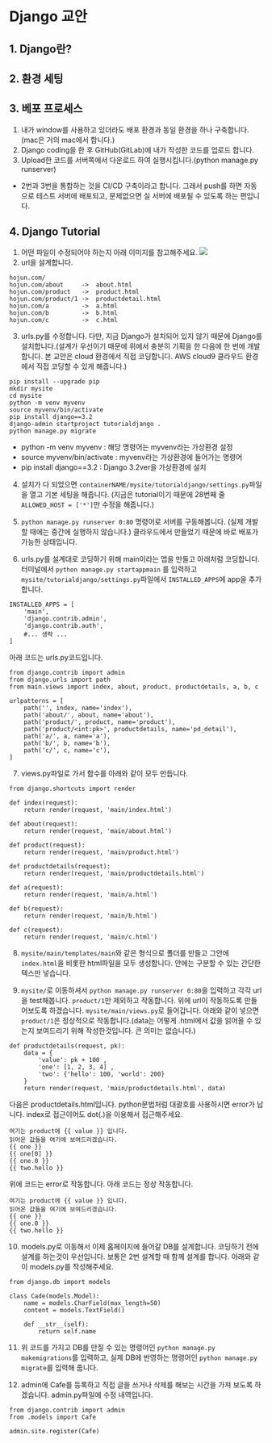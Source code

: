 # Django 교안
## 1. Django란?
## 2. 환경 세팅
## 3. 베포 프로세스
1. 내가 window를 사용하고 있더라도 배포 환경과 동일 환경을 하나 구축합니다. (mac은 거의 mac에서 합니다.)
2. Django coding을 한 후 GitHub(GitLab)에 내가 작성한 코드를 업로드 합니다.
3. Upload한 코드를 서버쪽에서 다운로드 하여 실행시킵니다.(python manage.py runserver)
* 2번과 3번을 통합하는 것을 CI/CD 구축이라고 합니다. 그래서 push를 하면 자동으로 테스트 서버에 배포되고, 문제없으면 실 서버에 배포될 수 있도록 하는 편입니다.
## 4. Django Tutorial
1. 어떤 파일이 수정되어야 하는지 아래 이미지를 참고해주세요.
![](./Untitled.png.url)
2. url을 설계합니다.
```
hojun.com/ 
hojun.com/about     ->  about.html
hojun.com/product   ->  product.html
hojun.com/product/1 ->  productdetail.html
hojun.com/a         ->  a.html
hojun.com/b         ->  b.html
hojun.com/c         ->  c.html

```

3. urls.py를 수정합니다. 다만, 지금 Django가 설치되어 있지 않기 때문에 Django를 설치합니다.(설계가 우선이기 때문에 위에서 충분히 기획을 한 다음에 한 번에 개발합니다. 본 교안은 cloud 환경에서 직접 코딩합니다. AWS cloud9 클라우드 환경에서 직접 코딩할 수 있게 해줍니다.)
```
pip install --upgrade pip
mkdir mysite
cd mysite
python -m venv myvenv
source myvenv/bin/activate
pip install django==3.2
django-admin startproject tutorialdjango .
python manage.py migrate
```
* python -m venv myvenv : 해당 명령어는 myvenv라는 가상환경 설정
* source myvenv/bin/activate : myvenv라는 가상환경에 들어가는 명령어
* pip install django==3.2 : Django 3.2ver을 가상환경에 설치

4. 설치가 다 되었으면 `containerNAME/mysite/tutorialdjango/settings.py`파일을 열고 기본 세팅을 해줍니다. (지금은 tutorial이기 때문에 28번째 줄`ALLOWED_HOST = ['*']`만 수정을 해줍니다.)

5. `python manage.py runserver 0:80` 명령어로 서버를 구동해봅니다. (실제 개발할 때에는 중간에 실행하지 않습니다.)
클라우드에서 만들었기 때문에 바로 배포가 가능한 상태입니다.

6. urls.py를 설계대로 코딩하기 위해 main이라는 앱을 만들고 아래처럼 코딩합니다. 터미널에서 `python manage.py startappmain` 를 입력하고 `mysite/tutorialdjango/settings.py`파일에서 `INSTALLED_APPS`에 app을 추가합니다.
```
INSTALLED_APPS = [
    'main',
    'django.contrib.admin',
    'django.contrib.auth',
    #... 생략 ...
]
```
아래 코드는 urls.py코드입니다.
```
from django.contrib import admin
from django.urls import path
from main.views import index, about, product, productdetails, a, b, c

urlpatterns = [
    path('', index, name='index'),
    path('about/', about, name='about'),
    path('product/', product, name='product'),
    path('product/<int:pk>', productdetails, name='pd_detail'),
    path('a/', a, name='a'),
    path('b/', b, name='b'),
    path('c/', c, name='c'),
]
```
7. views.py파일로 가서 함수를 아래와 같이 모두 만듭니다.
```
from django.shortcuts import render

def index(request):
    return render(request, 'main/index.html')

def about(request):
    return render(request, 'main/about.html')

def product(request):
    return render(request, 'main/product.html')

def productdetails(request):
    return render(request, 'main/productdetails.html')

def a(request):
    return render(request, 'main/a.html')

def b(request):
    return render(request, 'main/b.html')

def c(request):
    return render(request, 'main/c.html')
```

8. `mysite/main/templates/main`와 같은 형식으로 폴더를 만들고 그안에 `index.html`을 비롯한 html파일을 모두 생성합니다. 안에는 구분할 수 있는 간단한 텍스만 넣습니다.

9. `mysite/`로 이동하셔서 `python manage.py runserver 0:80`을 입력하고 각각 url을 test해봅니다. `product/1`만 제외하고 작동합니다. 위에 url이 작동하도록 만들어보도록 하겠습니다.
`mysite/main/views.py`로 들어갑니다. 아래와 같이 넣으면 `product/1`은 정상적으로 작동합니다.(data는 어떻게 .html에서 값을 읽어올 수 있는지 보여드리기 위해 작성한것입니다. 큰 의미는 없습니다.)
```
def productdetails(request, pk):
    data = {
        'value': pk + 100 ,
        'one': [1, 2, 3, 4] ,
        'two': {'hello': 100, 'world': 200}
    }
    return render(request, 'main/productdetails.html', data)
```
다음은 productdetails.html입니다. python문법처럼 대괄호를 사용하시면 error가 납니다. index로 접근이어도 dot(.)을 이용해서 접근해주세요.
```
여기는 product에 {{ value }} 입니다.
읽어온 값들을 여기에 보여드리겠습니다.
{{ one }}
{{ one[0] }}
{{ one.0 }}
{{ two.hello }}
```
위에 코드는 error로 작동합니다. 아래 코드는 정상 작동합니다.
```
여기는 product에 {{ value }} 입니다.
읽어온 값들을 여기에 보여드리겠습니다.
{{ one }}
{{ one.0 }}
{{ two.hello }}
```

10. models.py로 이동해서 이제 홈페이지에 들어갈 DB를 설계합니다.
코딩하기 전에 설계를 하는것이 우선입니다. 보통은 2번 설계할 때 함께 설계를 합니다. 아래와 같이 models.py를 작성해주세요.
```
from django.db import models

class Cade(models.Model):
    name = models.CharField(max_length=50)
    content = models.TextField()

    def __str__(self):
        return self.name
```

11. 위 코드를 가지고 DB를 만질 수 있는 명령어인 `python manage.py makemigrations`를 입력하고, 실제 DB에 반영하는 명령어인 `python manage.py migrate`를 입력해 줍니다.

12. admin에 Cafe를 등록하고 직접 글을 쓰거나 삭제를 해보는 시간을 가져 보도록 하겠습니다. admin.py파일에 수정 내역입니다.
```
from django.contrib import admin
from .models import Cafe

admin.site.register(Cafe)
```
